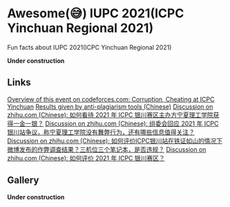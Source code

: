 # Awesome(😅) IUPC 2021(ICPC Yinchuan Regional 2021)

<!-- [中文](README_zh.md) -->

Fun facts about IUPC 2021(ICPC Yinchuan Regional 2021)

**Under construction**

## Links

[Overview of this event on codeforces.com: Corruption, Cheating at ICPC Yinchuan](https://codeforces.com/blog/entry/90897)
[Results given by anti-plagiarism tools (Chinese)](https://zhuanlan.zhihu.com/p/373983806)
[Discussion on zhihu.com (Chinese): 如何看待 2021 年 ICPC 银川赛区主办方宁夏理工学院获得一金一银？](https://www.zhihu.com/question/459857672)
[Discussion on zhihu.com (Chinese): 组委会回应 2021 年 ICPC 银川站争议，称宁夏理工学院没有舞弊行为，还有哪些信息值得关注？](https://www.zhihu.com/question/460422916)
[Discussion on zhihu.com (Chinese): 如何评价ICPC银川站在铁证如山的情况下微博发布的作弊调查结果？三机位三个笔记本，是否违规？](https://www.zhihu.com/question/460542016)
[Discussion on zhihu.com (Chinese): 如何评价 2021 年 ICPC 银川赛区？](https://www.zhihu.com/question/436832940)

## Gallery

**Under construction**
